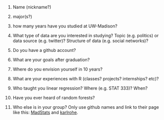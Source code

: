 1) Name (nickname?)



2) major(s?)



3) how many years have you studied at UW-Madison?



4) What type of data are you interested in studying?  Topic (e.g. politics) or data source (e.g. twitter)? Structure of data (e.g. social networks)? 



5) Do you have a github account?



6) What are your goals after graduation?



7) Where do you envision yourself in 10 years?



8) What are your experiences with R (classes? projects? internships? etc)?  



9) Who taught you linear regression?  Where (e.g. STAT 333)?  When?



10)  Have you ever heard of random forests?



11)  Who else is in your group?  Only use github names and link to their page like this:  [MadStats](https://github.com/MadStats) and [karlrohe](https://github.com/karlrohe).

